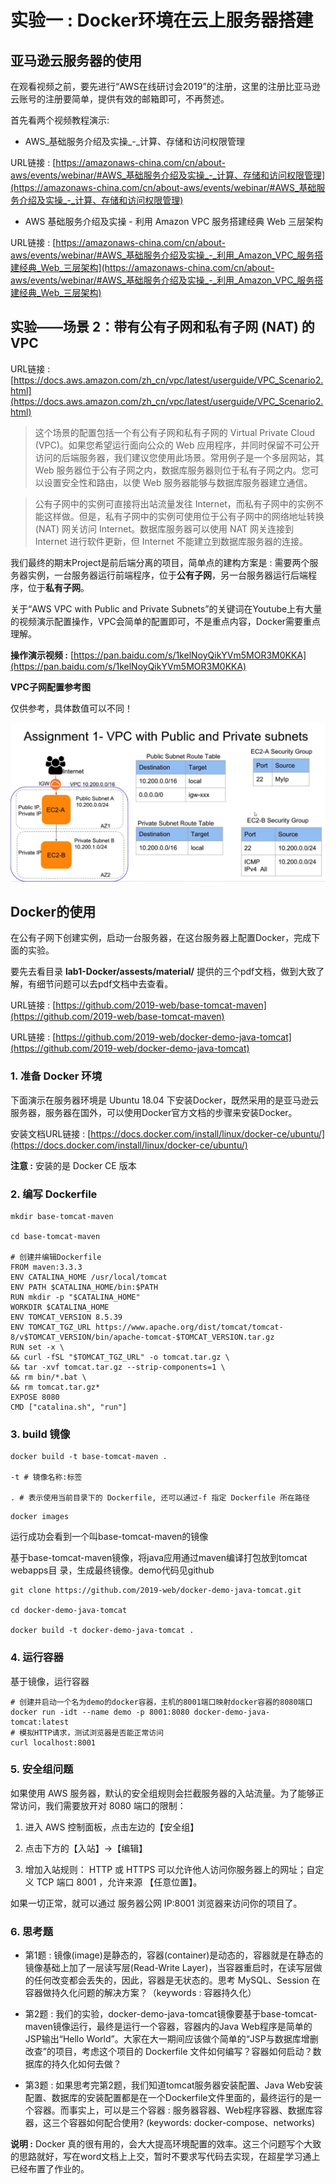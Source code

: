 # 实验一 : Docker环境在云上服务器搭建

## 亚马逊云服务器的使用

在观看视频之前，要先进行“AWS在线研讨会2019”的注册，这里的注册比亚马逊云账号的注册要简单，提供有效的邮箱即可，不再赘述。

首先看两个视频教程演示:

- AWS_基础服务介绍及实操_-_计算、存储和访问权限管理

URL链接 : [https://amazonaws-china.com/cn/about-aws/events/webinar/#AWS_基础服务介绍及实操_-_计算、存储和访问权限管理](https://amazonaws-china.com/cn/about-aws/events/webinar/#AWS_基础服务介绍及实操_-_计算、存储和访问权限管理)

- AWS 基础服务介绍及实操 - 利用 Amazon VPC 服务搭建经典 Web 三层架构

URL链接 : [https://amazonaws-china.com/cn/about-aws/events/webinar/#AWS_基础服务介绍及实操_-_利用_Amazon_VPC_服务搭建经典_Web_三层架构](https://amazonaws-china.com/cn/about-aws/events/webinar/#AWS_基础服务介绍及实操_-_利用_Amazon_VPC_服务搭建经典_Web_三层架构)

## 实验——场景 2：带有公有子网和私有子网 (NAT) 的 VPC

URL链接 : [https://docs.aws.amazon.com/zh_cn/vpc/latest/userguide/VPC_Scenario2.html](https://docs.aws.amazon.com/zh_cn/vpc/latest/userguide/VPC_Scenario2.html)

> 这个场景的配置包括一个有公有子网和私有子网的 Virtual Private Cloud (VPC)。如果您希望运行面向公众的 Web 应用程序，并同时保留不可公开访问的后端服务器，我们建议您使用此场景。常用例子是一个多层网站，其 Web 服务器位于公有子网之内，数据库服务器则位于私有子网之内。您可以设置安全性和路由，以使 Web 服务器能够与数据库服务器建立通信。

> 公有子网中的实例可直接将出站流量发往 Internet，而私有子网中的实例不能这样做。但是，私有子网中的实例可使用位于公有子网中的网络地址转换 (NAT) 网关访问 Internet。数据库服务器可以使用 NAT 网关连接到 Internet 进行软件更新，但 Internet 不能建立到数据库服务器的连接。

我们最终的期末Project是前后端分离的项目，简单点的建构方案是 : 需要两个服务器实例，一台服务器运行前端程序，位于**公有子网**，另一台服务器运行后端程序，位于**私有子网**。


关于“AWS VPC with Public and Private Subnets”的关键词在Youtube上有大量的视频演示配置操作，VPC会简单的配置即可，不是重点内容，Docker需要重点理解。

**操作演示视频 :** [https://pan.baidu.com/s/1kelNoyQikYVm5MOR3M0KKA](https://pan.baidu.com/s/1kelNoyQikYVm5MOR3M0KKA)

**VPC子网配置参考图**

仅供参考，具体数值可以不同！

![](./assests/img/vpc.png)



## Docker的使用

在公有子网下创建实例，启动一台服务器，在这台服务器上配置Docker，完成下面的实验。

要先去看目录 **lab1-Docker/assests/material/** 提供的三个pdf文档，做到大致了解，有细节问题可以去pdf文档中去查看。

URL链接 : [https://github.com/2019-web/base-tomcat-maven](https://github.com/2019-web/base-tomcat-maven)

URL链接 : [https://github.com/2019-web/docker-demo-java-tomcat](https://github.com/2019-web/docker-demo-java-tomcat)


### 1. 准备 Docker 环境

下面演示在服务器环境是 Ubuntu 18.04 下安装Docker，既然采用的是亚马逊云服务器，服务器在国外，可以使用Docker官方文档的步骤来安装Docker。

安装文档URL链接 : [https://docs.docker.com/install/linux/docker-ce/ubuntu/](https://docs.docker.com/install/linux/docker-ce/ubuntu/)

**注意 :** 安装的是 Docker CE 版本


### 2. 编写 Dockerfile

```
mkdir base-tomcat-maven

cd base-tomcat-maven

# 创建并编辑Dockerfile
FROM maven:3.3.3
ENV CATALINA_HOME /usr/local/tomcat
ENV PATH $CATALINA_HOME/bin:$PATH
RUN mkdir -p "$CATALINA_HOME"
WORKDIR $CATALINA_HOME
ENV TOMCAT_VERSION 8.5.39
ENV TOMCAT_TGZ_URL https://www.apache.org/dist/tomcat/tomcat-8/v$TOMCAT_VERSION/bin/apache-tomcat-$TOMCAT_VERSION.tar.gz
RUN set -x \
&& curl -fSL "$TOMCAT_TGZ_URL" -o tomcat.tar.gz \
&& tar -xvf tomcat.tar.gz --strip-components=1 \
&& rm bin/*.bat \
&& rm tomcat.tar.gz*
EXPOSE 8080
CMD ["catalina.sh", "run"]
```

### 3. build 镜像

```
docker build -t base-tomcat-maven .

-t # 镜像名称:标签

. # 表示使用当前目录下的 Dockerfile, 还可以通过-f 指定 Dockerfile 所在路径
```

```
docker images
```
运行成功会看到一个叫base-tomcat-maven的镜像

基于base-tomcat-maven镜像，将java应用通过maven编译打包放到tomcat webapps目 录，生成最终镜像。demo代码见github

```
git clone https://github.com/2019-web/docker-demo-java-tomcat.git

cd docker-demo-java-tomcat

docker build -t docker-demo-java-tomcat .
```


### 4. 运行容器

基于镜像，运行容器

```
# 创建并启动一个名为demo的docker容器，主机的8001端口映射docker容器的8080端口
docker run -idt --name demo -p 8001:8080 docker-demo-java-tomcat:latest
# 模拟HTTP请求，测试浏览器是否能正常访问  
curl localhost:8001
```


### 5. 安全组问题

如果使用 AWS 服务器，默认的安全组规则会拦截服务器的入站流量。为了能够正常访问，我们需要放开对 8080 端口的限制：

1. 进入 AWS 控制面板，点击左边的【安全组】

2. 点击下方的【入站】->【编辑】

3. 增加入站规则： HTTP 或 HTTPS 可以允许他人访问你服务器上的网址；自定义 TCP 端口 8001 ，允许来源 【任意位置】。

如果一切正常，就可以通过 服务器公网 IP:8001 浏览器来访问你的项目了。

### 6. 思考题

- 第1题 : 镜像(image)是静态的，容器(container)是动态的，容器就是在静态的镜像基础上加了一层读写层(Read-Write Layer)，当容器重启时，在读写层做的任何改变都会丢失的，因此，容器是无状态的。思考 MySQL、Session 在容器做持久化问题的解决方案？（keywords : 容器持久化）

- 第2题 : 我们的实验，docker-demo-java-tomcat镜像要基于base-tomcat-maven镜像运行，最终是运行一个容器，容器内的Java Web程序是简单的JSP输出“Hello World”。大家在大一期间应该做个简单的“JSP与数据库增删改查”的项目，考虑这个项目的 Dockerfile 文件如何编写？容器如何启动？数据库的持久化如何去做？

- 第3题 : 如果思考完第2题，我们知道tomcat服务器安装配置、Java Web安装配置、数据库的安装配置都是在一个Dockerfile文件里面的，最终运行的是一个容器。而事实上，可以是三个容器 : 服务器容器、Web程序容器、数据库容器，这三个容器如何配合使用? (keywords: docker-compose、networks)

**说明 :** Docker 真的很有用的，会大大提高环境配置的效率。这三个问题写个大致的思路就好，写在word文档上上交，暂时不要求写代码去实现，在超星学习通上已经布置了作业的。





